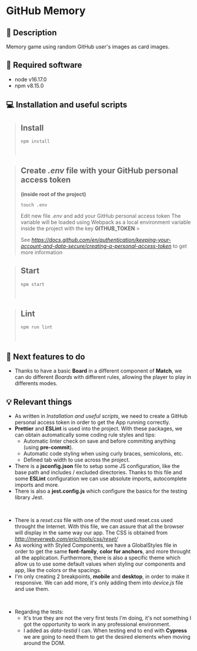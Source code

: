 # GitHub Memory

## 🧭 Description

Memory game using random GitHub user's images as card images.

## 📜 Required software

- node v16.17.0
- npm v8.15.0

## 💻 Installation and useful scripts

> ## Install
>
> ```
> npm install
> ```
>
> &nbsp;

> ## Create _.env_ file with your GitHub personal access token
>
> **(inside root of the project)**
>
> ```
> touch .env
> ```
>
> Edit new file _.env_ and add your GitHub personal access token
> The variable will be loaded using Webpack as a local environment variable inside the project with the key **GITHUB_TOKEN** > &nbsp;
>
> See _https://docs.github.com/en/authentication/keeping-your-account-and-data-secure/creating-a-personal-access-token_ to get more information
> &nbsp;

> ## Start
>
> ```
> npm start
> ```
>
> &nbsp;

> ## Lint
>
> ```
> npm run lint
> ```
>
> &nbsp;

## 🔘 Next features to do

- Thanks to have a basic **Board** in a different component of **Match**, we can do different _Boards_ with different rules, allowing the player to play in differents modes.

## 💡 Relevant things

- As written in _Installation and useful scripts_, we need to create a GitHub personal access token in order to get the App running correctly.
- **Prettier** and **ESLint** is used into the project. With these packages, we can obtain automatically some coding rule styles and tips:
  - Automatic linter check on save and before commiting anything (using **pre-commit**).
  - Automatic code styling when using curly braces, semicolons, etc.
  - Defined tab width to use across the project.
- There is a **jsconfig.json** file to setup some JS configuration, like the base path and includes / excluded directories. Thanks to this file and some **ESLint** configuration we can use absolute imports, autocomplete imports and more.
- There is also a **jest.config.js** which configure the basics for the testing library Jest.

&nbsp;

- There is a _reset.css_ file with one of the most used reset.css used throught the Internet. With this file, we can assure that all the browser will display in the same way our app. The CSS is obtained from _http://meyerweb.com/eric/tools/css/reset/_
- As working with Styled Components, we have a GlobalStyles file in order to get the same **font-family**, **color for anchors**, and more throught all the application. Furthermore, there is also a specific theme which allow us to use some default values when styling our components and app, like the colors or the spacings.
- I'm only creating 2 breakpoints, **mobile** and **desktop**, in order to make it responsive. We can add more, it's only adding them into _device.js_ file and use them.

&nbsp;

- Regarding the tests:
  - It's true they are not the very first tests I'm doing, it's not something I got the opportunity to work in any professional environment.
  - I added as _data-testid_ I can. When testing end to end with **Cypress** we are going to need them to get the desired elements when moving around the DOM.
